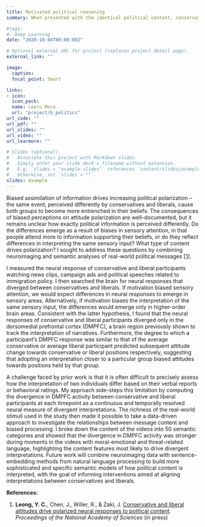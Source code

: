 ```yaml
---
title: Motivated political reasoning
summary: When presented with the identical political content, conservatives and liberals tend to interpret information in a manner that supports their existing beliefs. These biases contribute to increasing ideological polarization in America. What psychological and neural processes drive the divergent processing of political information? To address this question, we employed a novel multimethod approach that combines fMRI with semantic analyses of naturalistic political content.

#tags:
#- Deep Learning
date: "2020-10-04T00:00:00Z"

# Optional external URL for project (replaces project detail page).
external_link: ""

image:
  caption: 
  focal_point: Smart

links:
- icon:
  icon_pack: 
  name: Learn More
  url: "project/b_politics"
url_code: ""
url_pdf: ""
url_slides: ""
url_video: ""
url_learmore: ""

# Slides (optional).
#   Associate this project with Markdown slides.
#   Simply enter your slide deck's filename without extension.
#   E.g. `slides = "example-slides"` references `content/slides/example-slides.md`.
#   Otherwise, set `slides = ""`.
slides: example
---
```


Biased assimilation of information drives increasing political polarization – the same event, perceived differently by conservatives and liberals, cause both groups to become more entrenched in their beliefs. The consequences of biased perceptions on attitude polarization are well-documented, but it remains unclear how exactly political information is perceived differently. Do the differences emerge as a result of biases in sensory attention, in that people attend more to information supporting their beliefs, or do they reflect differences in interpreting the same sensory input? What type of content drives polarization? I sought to address these questions by combining neuroimaging and semantic analyses of real-world political messages <a href="https://www.pnas.org/content/early/2020/10/19/2008530117" target="_blank">[1]</a>. 

I measured the neural response of conservative and liberal participants watching news clips, campaign ads and political speeches related to immigration policy. I then searched the brain for neural responses that diverged between conservatives and liberals. If motivation biased sensory attention, we would expect differences in neural responses to emerge in sensory areas. Alternatively, if motivation biases the interpretation of the same sensory input, the differences would emerge only in higher-order brain areas. Consistent with the latter hypothesis, I found that the neural responses of conservative and liberal participants diverged only in the dorsomedial prefrontal cortex (DMPFC), a brain region previously shown to track the interpretation of narratives. Furthermore, the degree to which a participant’s DMPFC response was similar to that of the average conservative or average liberal participant predicted subsequent attitude change towards conservative or liberal positions respectively, suggesting that adopting an interpretation closer to a particular group biased attitudes towards positions held by that group.

A challenge faced by prior work is that it is often difficult to precisely assess how the interpretation of two individuals differ based on their verbal reports or behavioral ratings. My approach side-steps this limitation by computing the divergence in DMPFC activity between conservative and liberal participants at each timepoint as a continuous and temporally resolved neural measure of divergent interpretations. The richness of the real-world stimuli used in the study then made it possible to take a data-driven approach to investigate the relationships between message content and biased processing. I broke down the content of the videos into 50 semantic categories and showed that the divergence in DMPFC activity was stronger during moments in the videos with moral-emotional and threat-related language, highlighting the content features most likely to drive divergent interpretations. Future work will combine neuroimaging data with sentence-embedding methods from natural language processing to build more sophisticated and specific semantic models of how political content is interpreted, with the goal of informing interventions aimed at aligning interpretations between conservatives and liberals.

**References:**   
1. **Leong, Y. C.**, Chen, J., Willer, R., & Zaki, J. <a href="https://www.pnas.org/content/early/2020/10/19/2008530117" target="_blank">Conservative and liberal attitudes drive polarized neural responses to political content</a>. *Proceedings of the National Academy of Sciences* (in press) 
